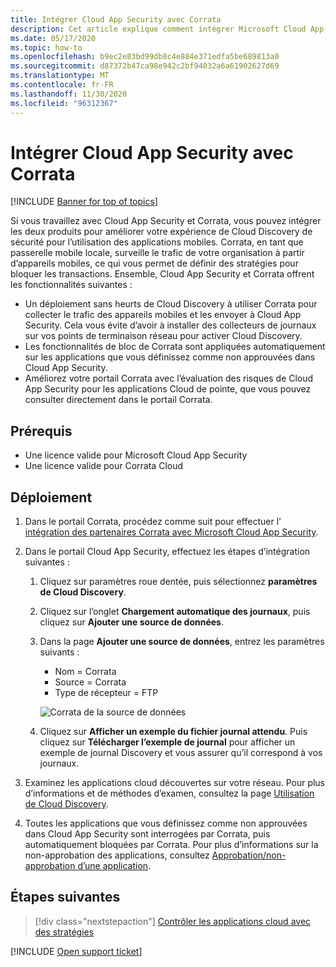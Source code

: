 ```yaml
---
title: Intégrer Cloud App Security avec Corrata
description: Cet article explique comment intégrer Microsoft Cloud App Security avec Corrata pour une Cloud Discovery transparente et un bloc automatisé d’applications non approuvées.
ms.date: 05/17/2020
ms.topic: how-to
ms.openlocfilehash: b9ec2e83bd99db8c4e884e371edfa5be689813a0
ms.sourcegitcommit: d87372b47ca98e942c2bf94032a6a61902627d69
ms.translationtype: MT
ms.contentlocale: fr-FR
ms.lasthandoff: 11/30/2020
ms.locfileid: "96312367"
---
```

# <a name="integrate-cloud-app-security-with-corrata"></a>Intégrer Cloud App Security avec Corrata

[!INCLUDE [Banner for top of topics](includes/banner.md)]

Si vous travaillez avec Cloud App Security et Corrata, vous pouvez intégrer les deux produits pour améliorer votre expérience de Cloud Discovery de sécurité pour l’utilisation des applications mobiles. Corrata, en tant que passerelle mobile locale, surveille le trafic de votre organisation à partir d’appareils mobiles, ce qui vous permet de définir des stratégies pour bloquer les transactions. Ensemble, Cloud App Security et Corrata offrent les fonctionnalités suivantes :

- Un déploiement sans heurts de Cloud Discovery à utiliser Corrata pour collecter le trafic des appareils mobiles et les envoyer à Cloud App Security. Cela vous évite d’avoir à installer des collecteurs de journaux sur vos points de terminaison réseau pour activer Cloud Discovery.
- Les fonctionnalités de bloc de Corrata sont appliquées automatiquement sur les applications que vous définissez comme non approuvées dans Cloud App Security.
- Améliorez votre portail Corrata avec l’évaluation des risques de Cloud App Security pour les applications Cloud de pointe, que vous pouvez consulter directement dans le portail Corrata.

## <a name="prerequisites"></a>Prérequis

- Une licence valide pour Microsoft Cloud App Security
- Une licence valide pour Corrata Cloud

## <a name="deployment"></a>Déploiement

1. Dans le portail Corrata, procédez comme suit pour effectuer l' [intégration des partenaires Corrata avec Microsoft Cloud App Security](https://corrata.com/microsoft-mcas-onboarding).
2. Dans le portail Cloud App Security, effectuez les étapes d’intégration suivantes :
    1. Cliquez sur paramètres roue dentée, puis sélectionnez **paramètres de Cloud Discovery**.
    2. Cliquez sur l’onglet **Chargement automatique des journaux**, puis cliquez sur **Ajouter une source de données**.
    3. Dans la page **Ajouter une source de données**, entrez les paramètres suivants :

        - Nom = Corrata
        - Source = Corrata
        - Type de récepteur = FTP

        ![Corrata de la source de données](media/data-source-corrata.png)

    4. Cliquez sur **Afficher un exemple du fichier journal attendu**. Puis cliquez sur **Télécharger l’exemple de journal** pour afficher un exemple de journal Discovery et vous assurer qu’il correspond à vos journaux.

3. Examinez les applications cloud découvertes sur votre réseau. Pour plus d’informations et de méthodes d’examen, consultez la page [Utilisation de Cloud Discovery](working-with-cloud-discovery-data.md).

4. Toutes les applications que vous définissez comme non approuvées dans Cloud App Security sont interrogées par Corrata, puis automatiquement bloquées par Corrata. Pour plus d’informations sur la non-approbation des applications, consultez [Approbation/non-approbation d’une application](governance-discovery.md#BKMK_SanctionApp).

## <a name="next-steps"></a>Étapes suivantes

> [!div class="nextstepaction"]
> [Contrôler les applications cloud avec des stratégies](control-cloud-apps-with-policies.md)

[!INCLUDE [Open support ticket](includes/support.md)]
